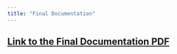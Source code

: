 ```yaml
---
title: "Final Documentation"
---
```

## [Link to the Final Documentation PDF](/reports/FinalDoc.pdf)
